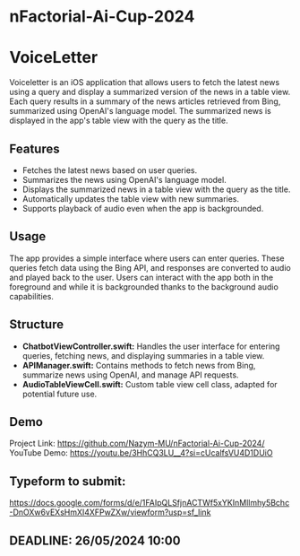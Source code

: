 # nFactorial-Ai-Cup-2024


# VoiceLetter

Voiceletter is an iOS application that allows users to fetch the latest news using a query and display a summarized version of the news in a table view. Each query results in a summary of the news articles retrieved from Bing, summarized using OpenAI's language model. The summarized news is displayed in the app's table view with the query as the title.


## Features

- Fetches the latest news based on user queries.
- Summarizes the news using OpenAI's language model.
- Displays the summarized news in a table view with the query as the title.
- Automatically updates the table view with new summaries.
- Supports playback of audio even when the app is backgrounded.

## Usage

The app provides a simple interface where users can enter queries. These queries fetch data using the Bing API, and responses are converted to audio and played back to the user. Users can interact with the app both in the foreground and while it is backgrounded thanks to the background audio capabilities.


## Structure

- **ChatbotViewController.swift:** Handles the user interface for entering queries, fetching news, and displaying summaries in a table view.
- **APIManager.swift:** Contains methods to fetch news from Bing, summarize news using OpenAI, and manage API requests.
- **AudioTableViewCell.swift:** Custom table view cell class, adapted for potential future use.


## Demo

Project Link: https://github.com/Nazym-MU/nFactorial-Ai-Cup-2024/
YouTube Demo: https://youtu.be/3HhCQ3LU__4?si=cUcalfsVU4D1DUiO



## Typeform to submit:
https://docs.google.com/forms/d/e/1FAIpQLSfjnACTWf5xYKInMllmhy5Bchc-DnOXw6vEXsHmXI4XFPwZXw/viewform?usp=sf_link

## DEADLINE: 26/05/2024 10:00
